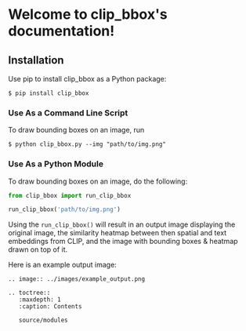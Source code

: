# Welcome to clip_bbox's documentation!

## Installation

Use pip to install clip_bbox as a Python package:

    $ pip install clip_bbox

### Use As a Command Line Script

To draw bounding boxes on an image, run

    $ python clip_bbox.py --img "path/to/img.png" 

### Use As a Python Module

To draw bounding boxes on an image, do the following:

```python
from clip_bbox import run_clip_bbox

run_clip_bbox('path/to/img.png')
```

Using the `run_clip_bbox()` will result in an output image displaying the original image, the similarity heatmap between then spatial and text embeddings from CLIP, and the image with bounding boxes & heatmap drawn on top of it. 

Here is an example output image:
```eval_rst
.. image:: ../images/example_output.png
```

```eval_rst
.. toctree::
   :maxdepth: 1
   :caption: Contents

   source/modules
```
